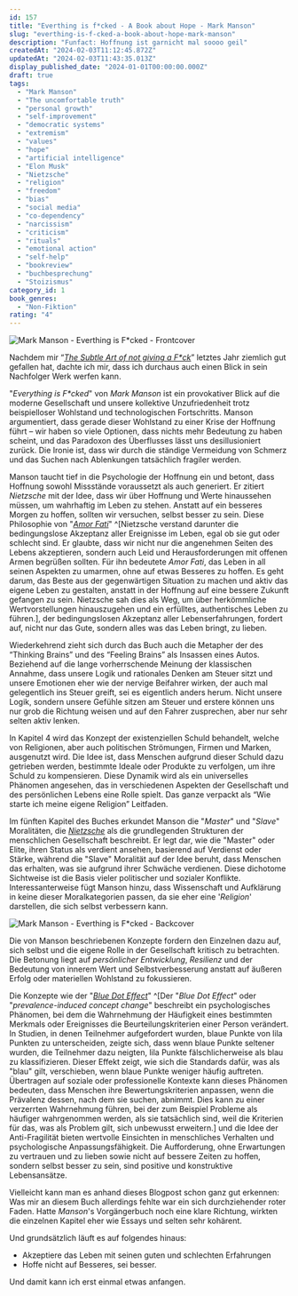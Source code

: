 ```yaml
---
id: 157
title: "Everthing is f*cked - A Book about Hope - Mark Manson"
slug: "everthing-is-f-cked-a-book-about-hope-mark-manson"
description: "Funfact: Hoffnung ist garnicht mal soooo geil"
createdAt: "2024-02-03T11:12:45.872Z"
updatedAt: "2024-02-03T11:43:35.013Z"
display_published_date: "2024-01-01T00:00:00.000Z"
draft: true
tags:
  - "Mark Manson"
  - "The uncomfortable truth"
  - "personal growth"
  - "self-improvement"
  - "democratic systems"
  - "extremism"
  - "values"
  - "hope"
  - "artificial intelligence"
  - "Elon Musk"
  - "Nietzsche"
  - "religion"
  - "freedom"
  - "bias"
  - "social media"
  - "co-dependency"
  - "narcissism"
  - "criticism"
  - "rituals"
  - "emotional action"
  - "self-help"
  - "bookreview"
  - "buchbesprechung"
  - "Stoizismus"
category_id: 1
book_genres:
  - "Non-Fiktion"
rating: "4"
---
```


![Mark Manson - Everthing is F*cked - Frontcover](https://res.cloudinary.com/dlsll9dkn/image/upload/v1706954547/mark_manson_everthing_is_f_cked_book_hope_frontcover_4a3d643a2b.jpg)


Nachdem mir “*[The Subtle Art of not giving a F\*ck](https://www.flore.nz/blog/the-subtle-art-of-not-giving-a-fuck-mark-manson)*” letztes Jahr ziemlich gut gefallen hat, dachte ich mir, dass ich durchaus auch einen Blick in sein Nachfolger Werk werfen kann. 

<!--more-->

"*Everything is F\*cked*" von *Mark Manson* ist ein provokativer Blick auf die moderne Gesellschaft und unsere kollektive Unzufriedenheit trotz beispielloser Wohlstand und technologischen Fortschritts. Manson argumentiert, dass gerade dieser Wohlstand zu einer Krise der Hoffnung führt – wir haben so viele Optionen, dass nichts mehr Bedeutung zu haben scheint, und das Paradoxon des Überflusses lässt uns desillusioniert zurück. Die Ironie ist, dass wir durch die ständige Vermeidung von Schmerz und das Suchen nach Ablenkungen tatsächlich fragiler werden.

Manson taucht tief in die Psychologie der Hoffnung ein und betont, dass Hoffnung sowohl Missstände voraussetzt als auch generiert. Er zitiert *Nietzsche* mit der Idee, dass wir über Hoffnung und Werte hinaussehen müssen, um wahrhaftig im Leben zu stehen. Anstatt auf ein besseres Morgen zu hoffen, sollten wir versuchen, selbst besser zu sein. Diese Philosophie von "*[Amor Fati](https://de.wikipedia.org/wiki/Amor_fati)*" ^[Nietzsche verstand darunter die bedingungslose Akzeptanz aller Ereignisse im Leben, egal ob sie gut oder schlecht sind. Er glaubte, dass wir nicht nur die angenehmen Seiten des Lebens akzeptieren, sondern auch Leid und Herausforderungen mit offenen Armen begrüßen sollten. Für ihn bedeutete *Amor Fati*, das Leben in all seinen Aspekten zu umarmen, ohne auf etwas Besseres zu hoffen. Es geht darum, das Beste aus der gegenwärtigen Situation zu machen und aktiv das eigene Leben zu gestalten, anstatt in der Hoffnung auf eine bessere Zukunft gefangen zu sein. Nietzsche sah dies als Weg, um über herkömmliche Wertvorstellungen hinauszugehen und ein erfülltes, authentisches Leben zu führen.], der bedingungslosen Akzeptanz aller Lebenserfahrungen, fordert auf, nicht nur das Gute, sondern alles was das Leben bringt, zu lieben.

Wiederkehrend zieht sich durch das Buch auch die Metapher der des “Thinking Brains” und des “Feeling Brains” als Insassen eines Autos. Beziehend auf die lange vorherrschende Meinung der klassischen Annahme, dass unsere Logik und rationales Denken am Steuer sitzt und unsere Emotionen eher wie der nervige Beifahrer wirken, der auch mal gelegentlich ins Steuer greift, sei es eigentlich anders herum. Nicht unsere Logik, sondern unsere Gefühle sitzen am Steuer und erstere können uns nur grob die Richtung weisen und auf den Fahrer zusprechen, aber nur sehr selten aktiv lenken. 

In Kapitel 4 wird das Konzept der existenziellen Schuld behandelt, welche von Religionen, aber auch politischen Strömungen, Firmen und Marken, ausgenutzt wird. Die Idee ist, dass Menschen aufgrund dieser Schuld dazu getrieben werden, bestimmte Ideale oder Produkte zu verfolgen, um ihre Schuld zu kompensieren. Diese Dynamik wird als ein universelles Phänomen angesehen, das in verschiedenen Aspekten der Gesellschaft und des persönlichen Lebens eine Rolle spielt. Das ganze verpackt als “Wie starte ich meine eigene Religion” Leitfaden.

Im fünften Kapitel des Buches erkundet Manson die "*Master*" und "*Slave*" Moralitäten, die *[Nietzsche](https://de.wikipedia.org/wiki/Friedrich_Nietzsche)* als die grundlegenden Strukturen der menschlichen Gesellschaft beschreibt. Er legt dar, wie die "Master" oder Elite, ihren Status als verdient ansehen, basierend auf Verdienst oder Stärke, während die "Slave" Moralität auf der Idee beruht, dass Menschen das erhalten, was sie aufgrund ihrer Schwäche verdienen. Diese dichotome Sichtweise ist die Basis vieler politischer und sozialer Konflikte. Interessanterweise fügt Manson hinzu, dass Wissenschaft und Aufklärung in keine dieser Moralkategorien passen, da sie eher eine '*Religion*' darstellen, die sich selbst verbessern kann.

![Mark Manson - Everthing is F*cked - Backcover](https://res.cloudinary.com/dlsll9dkn/image/upload/v1706954547/markmanson_everthingis_back_fdb1d966b7.jpg)

Die von Manson beschriebenen Konzepte fordern den Einzelnen dazu auf, sich selbst und die eigene Rolle in der Gesellschaft kritisch zu betrachten. Die Betonung liegt auf *persönlicher Entwicklung*, *Resilienz* und der Bedeutung von innerem Wert und Selbstverbesserung anstatt auf äußeren Erfolg oder materiellen Wohlstand zu fokussieren.

Die Konzepte wie der "*[Blue Dot Effect](https://www.youtube.com/shorts/kBz5EdBhaYk)*" ^[Der "*Blue Dot Effect*" oder "*prevalence-induced concept change*" beschreibt ein psychologisches Phänomen, bei dem die Wahrnehmung der Häufigkeit eines bestimmten Merkmals oder Ereignisses die Beurteilungskriterien einer Person verändert. In Studien, in denen Teilnehmer aufgefordert wurden, blaue Punkte von lila Punkten zu unterscheiden, zeigte sich, dass wenn blaue Punkte seltener wurden, die Teilnehmer dazu neigten, lila Punkte fälschlicherweise als blau zu klassifizieren. Dieser Effekt zeigt, wie sich die Standards dafür, was als "blau" gilt, verschieben, wenn blaue Punkte weniger häufig auftreten. Übertragen auf soziale oder professionelle Kontexte kann dieses Phänomen bedeuten, dass Menschen ihre Bewertungskriterien anpassen, wenn die Prävalenz dessen, nach dem sie suchen, abnimmt. Dies kann zu einer verzerrten Wahrnehmung führen, bei der zum Beispiel Probleme als häufiger wahrgenommen werden, als sie tatsächlich sind, weil die Kriterien für das, was als Problem gilt, sich unbewusst erweitern.] und die Idee der Anti-Fragilität bieten wertvolle Einsichten in menschliches Verhalten und psychologische Anpassungsfähigkeit. Die Aufforderung, ohne Erwartungen zu vertrauen und zu lieben sowie nicht auf bessere Zeiten zu hoffen, sondern selbst besser zu sein, sind positive und konstruktive Lebensansätze.

Vielleicht kann man es anhand dieses Blogpost schon ganz gut erkennen:  Was mir an diesem Buch allerdings fehlte war ein sich durchziehender roter Faden. Hatte *Manson*'s Vorgängerbuch noch eine klare Richtung, wirkten die einzelnen Kapitel eher wie Essays und selten sehr kohärent. 

Und grundsätzlich läuft es auf folgendes hinaus:
- Akzeptiere das Leben mit seinen guten und schlechten Erfahrungen
- Hoffe nicht auf Besseres, sei besser. 

Und damit kann ich erst einmal etwas anfangen. 